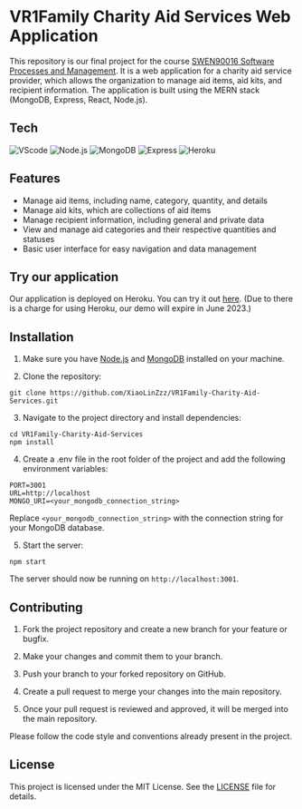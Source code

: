 # VR1Family Charity Aid Services Web Application

This repository is our final project for the course [SWEN90016 Software Processes and Management](https://handbook.unimelb.edu.au/2023/subjects/swen90016). It is a web application for a charity aid service provider, which allows the organization to manage aid items, aid kits, and recipient information. The application is built using the MERN stack (MongoDB, Express, React, Node.js).

## Tech

![VScode](https://img.shields.io/static/v1?label=VScode&message=v1.72&color=3374FF&style=for-the-badge&logo=Visual-Studio-Code)
![Node.js](https://img.shields.io/static/v1?label=Node.js&message=v14.16.0&color=339933&style=for-the-badge&logo=Node.js)
![MongoDB](https://img.shields.io/static/v1?label=MongoDB&message=v4.4.4&color=47A248&style=for-the-badge&logo=MongoDB)
![Express](https://img.shields.io/static/v1?label=Express&message=v4.17.1&color=000000&style=for-the-badge&logo=Express)
![Heroku](https://img.shields.io/static/v1?label=Express&message=V8.1.3&color=430098&style=for-the-badge&logo=Heroku)


## Features
- Manage aid items, including name, category, quantity, and details
- Manage aid kits, which are collections of aid items
- Manage recipient information, including general and private data
- View and manage aid categories and their respective quantities and statuses
- Basic user interface for easy navigation and data management


## Try our application
Our application is deployed on Heroku. You can try it out [here](https://spmproject.herokuapp.com/). (Due to there is a charge for using Heroku, our demo will expire in June 2023.)


## Installation
1. Make sure you have [Node.js](https://nodejs.org/en) and [MongoDB](https://www.mongodb.com/) installed on your machine.

2. Clone the repository:
```
git clone https://github.com/XiaoLinZzz/VR1Family-Charity-Aid-Services.git
```

3. Navigate to the project directory and install dependencies:
```
cd VR1Family-Charity-Aid-Services
npm install
```

4. Create a .env file in the root folder of the project and add the following environment variables:
```
PORT=3001
URL=http://localhost
MONGO_URI=<your_mongodb_connection_string>
```
Replace `<your_mongodb_connection_string>` with the connection string for your MongoDB database.

5. Start the server:
```
npm start
```
The server should now be running on `http://localhost:3001`.



## Contributing
1. Fork the project repository and create a new branch for your feature or bugfix.

2. Make your changes and commit them to your branch.

3. Push your branch to your forked repository on GitHub.

4. Create a pull request to merge your changes into the main repository.

5. Once your pull request is reviewed and approved, it will be merged into the main repository.

Please follow the code style and conventions already present in the project.


## License
This project is licensed under the MIT License. See the [LICENSE](LICENSE) file for details.